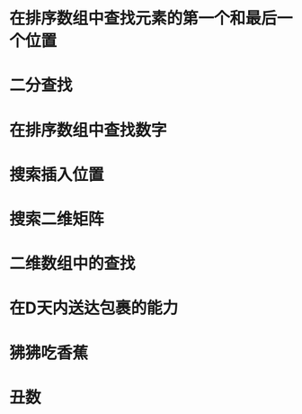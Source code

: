 # 在排序数组中查找元素的第一个和最后一个位置

# 二分查找

# 在排序数组中查找数字

# 搜索插入位置

# 搜索二维矩阵

# 二维数组中的查找

# 在D天内送达包裹的能力

# 狒狒吃香蕉

# 丑数
